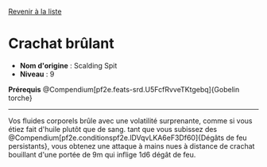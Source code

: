 [Revenir à la liste](..)

# Crachat brûlant

 * **Nom d'origine** : Scalding Spit
 * **Niveau** : 9


<p><span id="ctl00_MainContent_DetailedOutput"><strong>Prérequis</strong> @Compendium[pf2e.feats-srd.U5FcfRvveTKtgebq]{Gobelin torche}<br></span></p>
<hr>
<p>Vos fluides corporels brûle avec une volatilité surprenante, comme si vous étiez fait d'huile plutôt que de sang. tant que vous subissez des @Compendium[pf2e.conditionspf2e.lDVqvLKA6eF3Df60]{Dégâts de feu persistants}, vous obtenez une attaque à mains nues à distance de crachat bouillant d'une portée de 9m qui inflige 1d6 dégât de feu.&nbsp;</p>